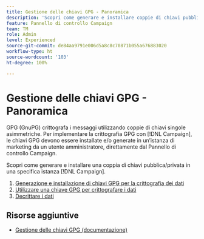 ```yaml
---
title: Gestione delle chiavi GPG - Panoramica
description: 'Scopri come generare e installare coppie di chiavi pubblica/privata in una specifica istanza [!DNL Campaign] . '
feature: Pannello di controllo Campaign
team: TM
role: Admin
level: Experienced
source-git-commit: de84aa9791e006d5a8c8c70871b055a676883020
workflow-type: ht
source-wordcount: '103'
ht-degree: 100%

---
```


# Gestione delle chiavi GPG - Panoramica

GPG (GnuPG) crittografa i messaggi utilizzando coppie di chiavi singole asimmetriche. Per implementare la crittografia GPG con [!DNL Campaign], le chiavi GPG devono essere installate e/o generate in un’istanza di marketing da un utente amministratore, direttamente dal Pannello di controllo Campaign.

Scopri come generare e installare una coppia di chiavi pubblica/privata in una specifica istanza [!DNL Campaign].

1. [Generazione e installazione di chiavi GPG per la crittografia dei dati](./generate-and-install-gpg-keys.md)
2. [Utilizzare una chiave GPG per crittografare i dati](./use-a-gpg-key-to-encrypt-data.md)
3. [Decrittare i dati](./decrypt-data.md)

## Risorse aggiuntive

* [Gestione delle chiavi GPG (documentazione)](https://experienceleague.adobe.com/docs/control-panel/using/instances-settings/gpg-keys-management.html?lang=it)
